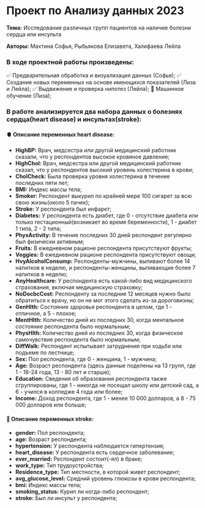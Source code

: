 # Проект по Анализу данных 2023
__Тема:__ Исследование различных групп пациентов на наличие болезни сердца или инсульта

__Авторы:__ Махтина Софья, Рыбьякова Елизавета, Халифаева Лейла

### В ходе проектной работы произведены:
:white_check_mark: Предварительная обработка и визуализация данных  (Софья);
:white_check_mark: Создание новых переменных на основе имеющихся показателей (Лиза и Лейла);
:white_check_mark: Выдвижение и проверка нипотез (Лейла);
:black_square_button: Машинное обучение (Лиза);

### В работе анализируется два набора данных о болезнях сердца(heart disease) и инсультах(stroke):
#### 🫀 Описание переменных heart disease:
- __HighBP:__ Врач, медсестра или другой медицинский работник сказали, что у респондентов высокое кровяное давление;
- __HighChol:__  Врач, медсестра или другой медицинский работник сказал, что у респондентов высокий уровень холестерина в крови;
- __CholCheck:__ Была проверка уровня холестерина в течение последних пяти лет;
- __BMI:__ Индекс массы тела;
- __Smoker:__ Респондент выкурил по крайней мере 100 сигарет за всю свою жизнь(около 5 пачек);
- __Stroke:__ У респондента был инфаркт;
- __Diabetes:__ У респондента есть диабет, где 0 - отсутствие диабета или только гестационный(возникает во время беременности), 1 - диабет 1 типа, 2 - 2 типа; 
- __PhysActivity:__ В течение последних 30 дней респондент регулярно был физически активным;
- __Fruits:__ В ежедневном рационе респондента присутствуют фрукты;
- __Veggies:__  В ежедневном рационе респондента присутствуют овощи;
- __HvyAlcoholConsump:__ Респонденты-мужчины, выпивают более 14 напитков в неделю, и респонденты-женщины, выпивающие более 7 напитков в неделю;
- __AnyHealthcare:__ У респондента есть какой-либо вид медицинского страхования, включая медицинскую страховку;
- __NoDocbcCost:__ Респонденту за последние 12 месяцев нужно было обратиться к врачу, но он не мог этого сделать из-за дороговизны;
- __GenHlth:__ Состояние здоровья респондента в целом, где 1 - отличное, а 5 - плохое;
- __MentHlth:__ Количество дней из последних 30, когда ментальное состояние респондента было нормальным;
- __PhysHlth:__ Количество дней из последних 30, когда физическое самочувствие респондента было нормальным;
- __DiffWalk:__ Респондент испытывает затруднения при ходьбе или подъеме по лестнице;
- __Sex:__ Пол респондента, где 0 - женщина, 1 - мужчина;
- __Age:__ Возраст респондента (здесь данные поделены на 13 групп, где 1 - 18-24 года, 13 - 80 лет и старше);
- __Education:__  Сведения об образования респондента также сгруппированы, где 1 - никогда не посещал школу или детский сад, а 6 - учился в колледже 4 года или более;
- __Income:__ Доход респондента, где 1 - менее 10 000 долларов, а 8 - 75 000 долларов или больше;

#### 🧠 Описание переменных stroke:
- __gender:__ Пол респондента;
- __age:__ Возраст респондента;
- __hypertension:__ У респондента наблюдается гипертензия;
- __heart_disease:__ У респондента есть сердечное заболевание;
- __ever_married:__ Респондент состоит(-ял) в браке;
- __work_type:__ Тип трудоустройства;
- __Residence_type:__ Тип местности, в которой живет респондент;
- __avg_glucose_level:__ Средний уровень глюкозы в крови респондента;
- __bmi:__ Индекс массы тела;
- __smoking_status:__ Курил ли когда-либо респондент;
- __stroke:__ Был ли инсульт у респондента;
